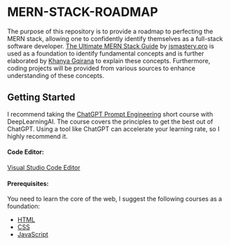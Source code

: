 # MERN-STACK-ROADMAP 
The purpose of this repository is to provide a roadmap to perfecting the MERN stack, allowing one to confidently identify themselves as a full-stack software developer. [The Ultimate MERN Stack Guide](https://github.com/k-gqirana/MERN-STACK-ROADMAP/main/Mern-Guide.pdf) by [jsmastery.pro](https://www.jsmastery.pro/?discount=guide) is used as a foundation to identify fundamental concepts and is further elaborated by [Khanya Gqirana](https://khanya-dev.onrender.com/) to explain these concepts. Furthermore, coding projects will be provided from various sources to enhance understanding of these concepts.

## Getting Started 
I recommend taking the [ChatGPT Prompt Engineering](https://www.deeplearning.ai/short-courses/chatgpt-prompt-engineering-for-developers/) short course with DeepLearningAI. The course covers the principles to get the best out of ChatGPT. Using a tool like ChatGPT can accelerate your learning rate, so I highly recommend it.

#### Code Editor: 
[Visual Studio Code Editor](https://code.visualstudio.com/download)

#### Prerequisites: 
You need to learn the core of the web, I suggest the following courses as a foundation: 
- [HTML](https://www.youtube.com/watch?v=mJgBOIoGihA&list=PL0Zuz27SZ-6M1Uopt6_VL3gf3cpMnwavm)
- [CSS](https://www.youtube.com/watch?v=n4R2E7O-Ngo&list=PL0Zuz27SZ-6M1Uopt6_VL3gf3cpMnwavm&index=2)
- [JavaScript](https://www.youtube.com/watch?v=n4R2E7O-Ngo&list=PL0Zuz27SZ-6M1Uopt6_VL3gf3cpMnwavm&index=2)



		
	 
	 
	 


